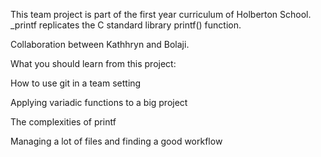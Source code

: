 This team project is part of the first year curriculum of Holberton School. _printf replicates the C standard library printf() function.

Collaboration between Kathhryn and Bolaji.


What you should learn from this project:



How to use git in a team setting

Applying variadic functions to a big project

The complexities of printf

Managing a lot of files and finding a good workflow
